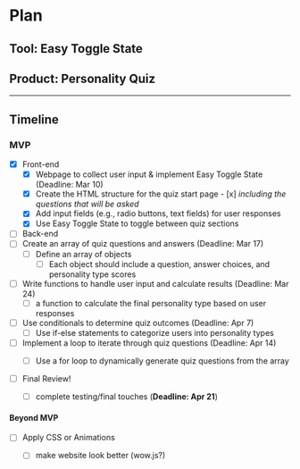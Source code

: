 # Plan

## Tool: Easy Toggle State 
## Product: Personality Quiz

---


## Timeline

### MVP

- [x] Front-end
  - [x]   Webpage to collect user input & implement Easy Toggle State (Deadline: Mar 10)
    - [x]   Create the HTML structure for the quiz start page
      - [x] _including the questions that will be asked_   
    - [x]   Add input fields (e.g., radio buttons, text fields) for user responses
    - [x]   Use Easy Toggle State to toggle between quiz sections
  
- [ ]  Back-end
  - [ ] Create an array of quiz questions and answers (Deadline: Mar 17)
    - [ ] Define an array of objects 
      - [ ] Each object should include a question, answer choices, and personality type scores
  - [ ] Write functions to handle user input and calculate results (Deadline: Mar 24)
    - [ ] a function to calculate the final personality type based on user responses
   - [ ] Use conditionals to determine quiz outcomes  (Deadline: Apr 7)
     - [ ] Use if-else statements to categorize users into personality types
   - [ ] Implement a loop to iterate through quiz questions (Deadline: Apr 14)
     - [ ] Use a for loop to dynamically generate quiz questions from the array
        
      
- [ ] Final Review!
  - [ ] complete testing/final touches (**Deadline: Apr 21**)



#### Beyond MVP

- [ ] Apply CSS or Animations
  - [ ] make website look better (wow.js?)





<!-- EXAMPLE

## Tool: APIs
## Product: Green Glass Door riddle app

## Timeline

### MVP

- [ ] Front-end
  - [x] Webpage to collect input from user (deadline: 4/15)
  - [ ] Webpage to display "yes, but a ___ can't" or "no, but a ___ can" (deadline: 5/1)
- [x] Back-end
  - [x] Use regex to test whether or not the word can go through the GGD (deadline: 3/1)
  - [x] Use the Twinword API to find related words (deadline: 3/15)
    - [ ] Iterate through the words until an opposite example can be found (deadline: 4/1)

#### Beyond MVP

- [ ] Use another API to make sure the opposite example is a noun
- [ ] Automate notification of API limit to make sure I don’t exceed free quota
- [ ] A multiple choice quizzer that will test the user’s knowledge of the solution

-->





<!-- DO NOT USE THIS YET

| Name | Glows | Grows |
| -------- | ------- | ------- |
|   |   |
|   |   |
|   |   |
|   |   |
|   |   |
|   |   |

-->
